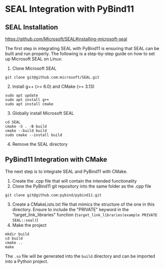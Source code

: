 # SEAL Integration with PyBind11
## SEAL Installation
https://github.com/Microsoft/SEAL#installing-microsoft-seal  

The first step in integrating SEAL with PyBind11 is ensuring that SEAL can be built and run properly. The following is 
a step-by-step guide on how to set up Microsoft SEAL on Linux:

1. Clone Microsoft SEAL 
```
git clone git@github.com:microsoft/SEAL.git
```
2. Install g++ (>= 6.0) and CMake (>= 3.13)
```
sudo apt update
sudo apt install g++
sudo apt install cmake
```
3. Globally install Microsoft SEAL
```
cd SEAL
cmake -S . -B build
cmake --build build
sudo cmake --install build
```
4. Remove the SEAL directory

## PyBind11 Integration with CMake
The next step is to integrate SEAL and PyBind11 with CMake.


1. Create the .cpp file that will contain the intended functionality
2. Clone the PyBind11 git repository into the same folder as the .cpp file
```
git clone git@github.com:pybind/pybind11.git
```
3. Create a CMakeLists.txt file that mimics the structure of the one in this directory. Ensure to include the "PRIVATE" 
keyword in the "target_link_libraries" function (```target_link_libraries(example PRIVATE SEAL::seal)```)
4. Make the project
```
mkdir build
cd build
cmake ..
make
```

The ```.so``` file will be generated into the ```build``` directory and can be imported into a Python project.